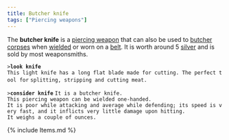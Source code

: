 ```yaml
---
title: Butcher knife
tags: ["Piercing weapons"]
---
```

The **butcher knife** is a [piercing weapon](piercing_weapon "wikilink")
that can also be used to [butcher](butcher "wikilink")
[corpses](corpse "wikilink") when [wielded](wield "wikilink") or worn on
a [belt](belt "wikilink"). It is worth around 5
[silver](silver "wikilink") and is sold by most weaponsmiths.

`>`**`look knife`**
`This light knife has a long flat blade made for cutting. The perfect tool for`
`splitting, stripping and cutting meat.`

`>`**`consider knife`**
`It is a butcher knife.`
`This piercing weapon can be wielded one-handed.`
`It is poor while attacking and average while defending; its speed is very fast, and it inflicts very little damage upon hitting.`
`It weighs a couple of ounces.`

{% include Items.md %}
